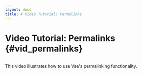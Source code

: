 ```yaml
---
layout: docs
title: # Video Tutorial: Permalinks
---
```


# Video Tutorial: Permalinks {#vid_permalinks}

![]()

This video illustrates how to use Vae's permalinking functionality.
